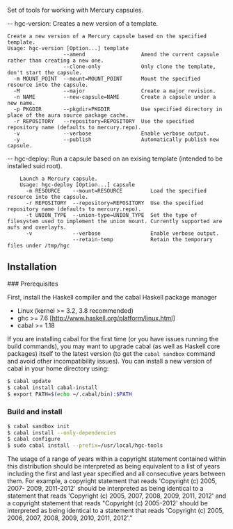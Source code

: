 Set of tools for working with Mercury capsules.



-- hgc-version: Creates a new version of a template.

	Create a new version of a Mercury capsule based on the specified template.
	Usage: hgc-version [Option...] template
	                  --amend                  Amend the current capsule rather than creating a new one.
	                  --clone-only             Only clone the template, don't start the capsule.
	  -m MOUNT_POINT  --mount=MOUNT_POINT      Mount the specified resource into the capsule.
	  -M              --major                  Create a major revision.
	  -n NAME         --new-capsule=NAME       Create a capsule under a new name.
	  -p PKGDIR       --pkgdir=PKGDIR          Use specified directory in place of the aura source package cache.
	  -r REPOSITORY   --repository=REPOSITORY  Use the specified repository name (defaults to mercury.repo).
	  -v              --verbose                Enable verbose output.
	  -y              --publish                Automatically publish new capsule.

-- hgc-deploy: Run a capsule based on an exising template (intended to be installed suid root). 

		Launch a Mercury capsule.
		Usage: hgc-deploy [Option...] capsule
		  -m RESOURCE    --mount=RESOURCE         Load the specified resource into the capsule.
		  -r REPOSITORY  --repository=REPOSITORY  Use the specified repository name (defaults to mercury.repo).
		  -t UNION_TYPE  --union-type=UNION_TYPE  Set the type of filesystem used to implement the union mount. Currently supported are aufs and overlayfs.
		  -v             --verbose                Enable verbose output.
		                 --retain-temp            Retain the temporary files under /tmp/hgc


## Installation 

### Prerequisites

First, install the Haskell compiler and the cabal Haskell package manager
* Linux (kernel >= 3.2, 3.8 recommended)
* ghc >= 7.6 [http://www.haskell.org/platform/linux.html]
* cabal >= 1.18

If you are installing cabal for the first time (or you have issues running the build commands), you may want to upgrade cabal (as well as Haskell core packages) itself to the latest version (to get the `cabal sandbox` command and avoid other incompatibility issues). You can install a new version of cabal in your home directory using: 
```sh
$ cabal update
$ cabal install cabal-install
$ export PATH=$(echo ~/.cabal/bin):$PATH
```

### Build and install
```sh
$ cabal sandbox init
$ cabal install --only-dependencies
$ cabal configure 
$ sudo cabal install --prefix=/usr/local/hgc-tools
```


The usage of a range of years within a copyright statement contained within this distribution should be interpreted as being equivalent to a list of years including the first and last year specified and all consecutive years between them. For example, a copyright statement that reads 'Copyright (c) 2005, 2007- 2009, 2011-2012' should be interpreted as being identical to a statement that reads 'Copyright (c) 2005, 2007, 2008, 2009, 2011, 2012' and a copyright statement that reads "Copyright (c) 2005-2012' should be interpreted as being identical to a statement that reads 'Copyright (c) 2005, 2006, 2007, 2008, 2009, 2010, 2011, 2012'."
